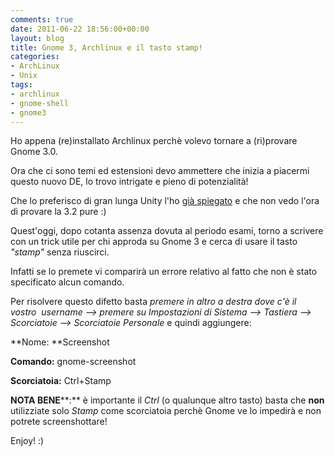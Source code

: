 ```yaml
---
comments: true
date: 2011-06-22 18:56:00+00:00
layout: blog
title: Gnome 3, Archlinux e il tasto stamp!
categories:
- ArchLinux
- Unix
tags:
- archlinux
- gnome-shell
- gnome3
---
```


Ho appena (re)installato Archlinux perchè volevo tornare a (ri)provare Gnome 3.0.

Ora che ci sono temi ed estensioni devo ammettere che inizia a piacermi questo nuovo DE, lo trovo intrigate e pieno di potenzialità!

Che lo preferisco di gran lunga Unity l'ho [già spiegato](http://www.polslinux.it/2011/unity-o-gnome-shell/) e che non vedo l'ora di provare la 3.2 pure :)

Quest'oggi, dopo cotanta assenza dovuta al periodo esami, torno a scrivere con un trick utile per chi approda su Gnome 3 e cerca di usare il tasto _"stamp"_ senza riuscirci.

Infatti se lo premete vi comparirà un errore relativo al fatto che non è stato specificato alcun comando.

Per risolvere questo difetto basta _premere in altro a destra dove c'è il vostro  username --> premere su Impostazioni di Sistema --> Tastiera --> Scorciatoie --> Scorciatoie Personale_ e quindi aggiungere:


**Nome: **Screenshot




**Comando:** gnome-screenshot




**Scorciatoia:** Ctrl+Stamp


**NOTA BENE****:** è importante il _Ctrl_ (o qualunque altro tasto) basta che **non** utilizziate solo _Stamp_ come scorciatoia perchè Gnome ve lo impedirà e non potrete screenshottare!

Enjoy! :)
